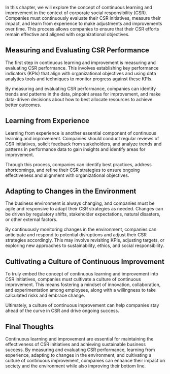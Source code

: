 
In this chapter, we will explore the concept of continuous learning and improvement in the context of corporate social responsibility (CSR). Companies must continuously evaluate their CSR initiatives, measure their impact, and learn from experience to make adjustments and improvements over time. This process allows companies to ensure that their CSR efforts remain effective and aligned with organizational objectives.

Measuring and Evaluating CSR Performance
----------------------------------------

The first step in continuous learning and improvement is measuring and evaluating CSR performance. This involves establishing key performance indicators (KPIs) that align with organizational objectives and using data analytics tools and techniques to monitor progress against these KPIs.

By measuring and evaluating CSR performance, companies can identify trends and patterns in the data, pinpoint areas for improvement, and make data-driven decisions about how to best allocate resources to achieve better outcomes.

Learning from Experience
------------------------

Learning from experience is another essential component of continuous learning and improvement. Companies should conduct regular reviews of CSR initiatives, solicit feedback from stakeholders, and analyze trends and patterns in performance data to gain insights and identify areas for improvement.

Through this process, companies can identify best practices, address shortcomings, and refine their CSR strategies to ensure ongoing effectiveness and alignment with organizational objectives.

Adapting to Changes in the Environment
--------------------------------------

The business environment is always changing, and companies must be agile and responsive to adapt their CSR strategies as needed. Changes can be driven by regulatory shifts, stakeholder expectations, natural disasters, or other external factors.

By continuously monitoring changes in the environment, companies can anticipate and respond to potential disruptions and adjust their CSR strategies accordingly. This may involve revisiting KPIs, adjusting targets, or exploring new approaches to sustainability, ethics, and social responsibility.

Cultivating a Culture of Continuous Improvement
-----------------------------------------------

To truly embed the concept of continuous learning and improvement into CSR initiatives, companies must cultivate a culture of continuous improvement. This means fostering a mindset of innovation, collaboration, and experimentation among employees, along with a willingness to take calculated risks and embrace change.

Ultimately, a culture of continuous improvement can help companies stay ahead of the curve in CSR and drive ongoing success.

Final Thoughts
--------------

Continuous learning and improvement are essential for maintaining the effectiveness of CSR initiatives and achieving sustainable business success. By measuring and evaluating CSR performance, learning from experience, adapting to changes in the environment, and cultivating a culture of continuous improvement, companies can enhance their impact on society and the environment while also improving their bottom line.
